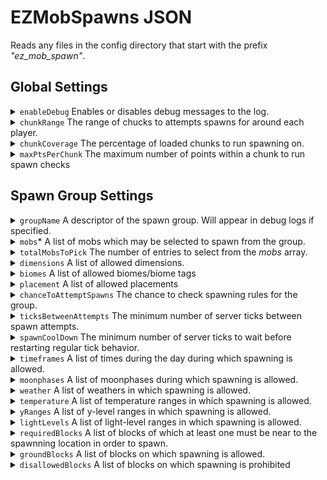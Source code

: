 # EZMobSpawns JSON 

Reads any files in the config directory that start with the prefix *"ez_mob_spawn"*.

## Global Settings

<details>
  <summary> <code>enableDebug</code> Enables or disables debug messages to the log.</summary>
</details>
<details>
  <summary> <code>chunkRange</code> The range of chucks to attempts spawns for around each player.</summary>

  ####

  ##### Example: chunkRange = 3

  The areas highlighted in yellow show the chunks around each player that will be used for further spawn checks:
  <img src="https://github.com/ChirpyC/EZMobSpawns/blob/main/wikiPics/ex_range.png" width="600">
</details>
<details>
  <summary> <code>chunkCoverage</code> The percentage of loaded chunks to run spawning on.</summary>
</details>
<details>
  <summary> <code>maxPtsPerChunk</code> The maximum number of points within a chunk to run spawn checks</summary>
</details>

## Spawn Group Settings

<details>
  <summary> <code>groupName</code> A descriptor of the spawn group. Will appear in debug logs if specified.</summary>
</details>
<details>
  <summary> <code>mobs</code>* A list of mobs which may be selected to spawn from the group.</summary>

  ####  
  
- *mob*: the entity id of the mob to spawn
- *min*: (optional) the minimum number of the mob to spawn. If omitted, defaults to 1
- *max*: (optional) the maximum number of the mob to spawn. If omitted, defaults to 1
- *weight*: (optional) allows weighting of the mobs. If omitted, defaults to equal chance for each mob
- *limit*: (optional) limits the total number of that mob within a 256x256 range around the poential spawn point. If omitted, does not enforce a limit

### Example: 
```
"mobs": [
      {"mob":"minecraft:salmon", "min": 1, "max": 1, "weight": 1, "limit": 100},
      {"mob":"minecraft:cod", "min": 1, "max": 1, "weight": 1, "limit": 100},
      {"mob":"minecraft:tropical_fish", "min": 1, "max": 1, "weight": 1, "limit": 100}
    ]
```
</details>
<details>
  <summary> <code>totalMobsToPick</code> The number of entries to select from the <i>mobs</i> array.</summary>

  ####

  Defaults to 1

  #### Example: 
  
  if the ```mobs``` array has 10 different mobs, and ```totalMobsToPick``` is 3, 3 entries will be selected from the array and the algorithm will run placement checks for each of the 3 selected mobs.
</details>
<details>
  <summary> <code>dimensions</code> A list of allowed dimensions.</summary>

  ####

  Defaults to all dimensions if omitted.
</details>
<details>
  <summary> <code>biomes</code> A list of allowed biomes/biome tags</summary>

  ####

  Defaults to all vanilla overworld if omitted.
</details>
<details>
  <summary> <code>placement</code> A list of allowed placements</summary>

  ####

  Accepted values are: `surface`, `underground`, `in_water`,  `cave_water`, `in_lava`

  Defaults to surface placement if omitted.
</details>
<details>
  <summary> <code>chanceToAttemptSpawns</code> The chance to check spawning rules for the group.</summary>

  ####

  Accepts integer values 0 to 100 (inclusive). Defaults to 100 if omitted.

  A value of 100 will always run further spawn checks, while a value of 0 will never run further spawn checks (and will consequently never trigger any spawns).
</details>
<details>
  <summary> <code>ticksBetweenAttempts</code> The minimum number of server ticks between spawn attempts.</summary>

  ####

  Accepts positive integer values. Defaults to 100 if omitted.
</details>
<details>
  <summary> <code>spawnCoolDown</code> The minimum number of server ticks to wait before restarting regular tick behavior.</summary>

  ####

  Accepts positive integer values. Defaults to 6000 if omitted.
</details>
<details>
  <summary> <code>timeframes</code> A list of times during the day during which spawning is allowed.</summary>

  ####

  Defaults to all times if omitted.

  ### Example: 
```
"timeframes": [{"start":  0, "end": 24000}]
```
</details>
<details>
  <summary> <code>moonphases</code> A list of moonphases during which spawning is allowed.</summary>

  ####

  Defaults to all moonphases if omitted.

  Note: Moonphases occur during both day and night. Use this with the timeframes array if only night-time moonphases are desired.

  Accepted values are: `full`, `waning_gibbous`, `last_quarter`, `waning_crescent`,  `new`, `waxing_crescent`, `first_quarter`,  `waxing_gibbous`

  ### Example: 
```
"moonphases": ["full", "waning_gibbous", "last_quarter", "waning_crescent",  "new", "waxing_crescent", "first_quarter",  "waxing_gibbous"]
```
</details>
<details>
  <summary> <code>weather</code> A list of weathers in which spawning is allowed.</summary>

  ####

  Defaults to all weathers if omitted.

  Note: Moonphases occur during both day and night. Use this with the timeframes array if only night-time moonphases are desired.

  Accepted values are: `none`, `rain`, `snow`, `storm`

  ### Example: 
```
"weather": ["NONE", "RAIN"]
```
</details>
<details>
  <summary> <code>temperature</code> A list of temperature ranges in which spawning is allowed.</summary>

  ####

  Defaults to all temperatures if omitted.

  ### Example: 
```
"temperature": [{"start": 0,"end": 500}]
```
</details>
<details>
  <summary> <code>yRanges</code> A list of y-level ranges in which spawning is allowed.</summary>

  ####

  Defaults to all y-levels if omitted.

  ### Example: 
```
"yRanges": [{"start": -64, "end":  265}]
```
</details>
<details>
  <summary> <code>lightLevels</code> A list of light-level ranges in which spawning is allowed.</summary>

  ####

  Defaults to all light-levels if omitted.

  ### Example: 
```
"lightLevels": [{"start": 0, "end":  265}]
```
</details>
<details>
  <summary> <code>requiredBlocks</code> A list of blocks of which at least one must be near to the spawnning location in order to spawn.</summary>

  ####

  Defaults to all blocks if omitted.

  ### Example: Will only allow spawns if potential spawn location is near a hay block:
```
"requiredBlocks": ["minecraft:hay"]
```
</details>
<details>
  <summary> <code>groundBlocks</code> A list of blocks on which spawning is allowed.</summary>

  ####

  Defaults to all blocks  if omitted.

  ### Example: 
```
"groundBlocks": ["minecraft:stone","minecraft:deepslate"],
```
</details>
<details>
  <summary> <code>disallowedBlocks</code> A list of blocks on which spawning is prohibited</summary>

  ####

  Defaults to no blocks if omitted.

  ### Example: 
```
"disallowedBlocks": ["minecraft:path",
```
</details>
